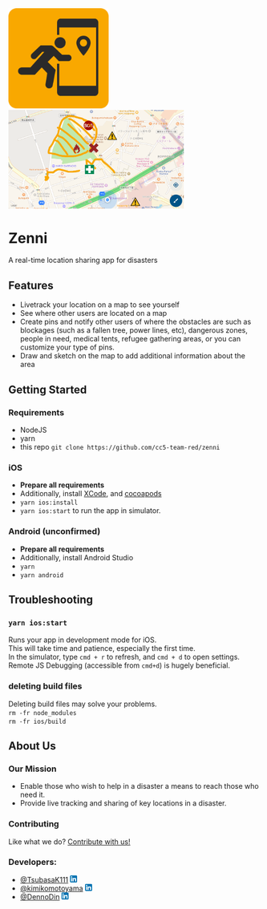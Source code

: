 <img src="./js/assets/logos/yellow.png" alt="Logo" width=200>
<img src="./img/ScreenShot2.png" alt="ScreenShot" width=350>

# Zenni

A real-time location sharing app for disasters  

## Features
- Livetrack your location on a map to see yourself
- See where other users are located on a map
- Create pins and notify other users of where the obstacles are such as blockages (such as a fallen tree, power lines, etc), dangerous zones, people in need, medical tents, refugee gathering areas, or you can customize your type of pins.
- Draw and sketch on the map to add additional information about the area

## Getting Started

### Requirements
- NodeJS
- yarn
- this repo `git clone https://github.com/cc5-team-red/zenni`

### iOS
- **Prepare all requirements**
- Additionally, install [XCode](https://developer.apple.com/xcode/), and [cocoapods](https://cocoapods.org/)
- `yarn ios:install`
- `yarn ios:start` to run the app in simulator.

### Android (unconfirmed)
- **Prepare all requirements**
- Additionally, install Android Studio
- `yarn`
- `yarn android`

## Troubleshooting

### `yarn ios:start`
Runs your app in development mode for iOS.  
This will take time and patience, especially the first time.  
In the simulator, type `cmd + r` to refresh, and `cmd + d` to open settings.  
Remote JS Debugging (accessible from `cmd+d`) is hugely beneficial.  

### deleting build files
Deleting build files may solve your problems.  
`rm -fr node_modules`  
`rm -fr ios/build`

## About Us

### Our Mission
- Enable those who wish to help in a disaster a means to reach those who need it.
- Provide live tracking and sharing of key locations in a disaster.

### Contributing
Like what we do? [Contribute with us!](https://github.com/cc5-team-red/zenni/blob/develop/CONTRIBUTE.md)

### Developers:
- [@TsubasaK111](https://github.com/TsubasaK111) [![LinkedIn](./img/LinkedIn.png)](https://www.linkedin.com/in/tsubasakondo/)
- [@kimikomotoyama](https://github.com/kimikomotoyama) [![LinkedIn](./img/LinkedIn.png)](https://www.linkedin.com/in/kimiko-motoyama-54a198132)
- [@DennoDin](https://github.com/DennoDin) [![LinkedIn](./img/LinkedIn.png)](https://www.linkedin.com/in/dustin-tran-20423468/)